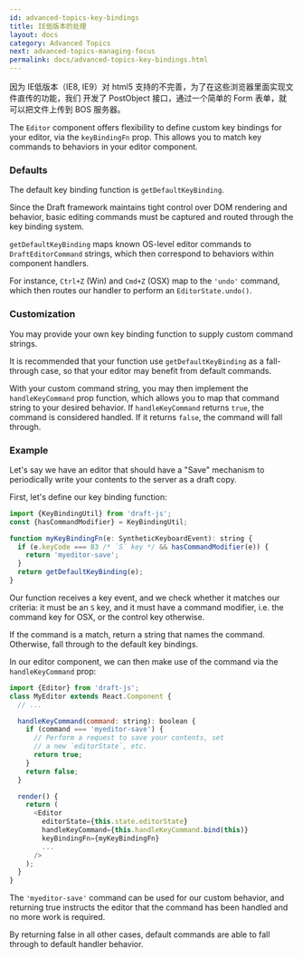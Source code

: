 ```yaml
---
id: advanced-topics-key-bindings
title: IE低版本的处理
layout: docs
category: Advanced Topics
next: advanced-topics-managing-focus
permalink: docs/advanced-topics-key-bindings.html
---
```


因为 IE低版本（IE8, IE9）对 html5 支持的不完善，为了在这些浏览器里面实现文件直传的功能，我们
开发了 PostObject 接口，通过一个简单的 Form 表单，就可以把文件上传到 BOS 服务器。

The `Editor` component offers flexibility to define custom key bindings
for your editor, via the `keyBindingFn` prop. This allows you to match key
commands to behaviors in your editor component.

### Defaults

The default key binding function is `getDefaultKeyBinding`.

Since the Draft framework maintains tight control over DOM rendering and
behavior, basic editing commands must be captured and routed through the key
binding system.

`getDefaultKeyBinding` maps known OS-level editor commands to `DraftEditorCommand`
strings, which then correspond to behaviors within component handlers.

For instance, `Ctrl+Z` (Win) and `Cmd+Z` (OSX) map to the `'undo'` command,
which then routes our handler to perform an `EditorState.undo()`.

### Customization

You may provide your own key binding function to supply custom command strings.

It is recommended that your function use `getDefaultKeyBinding` as a
fall-through case, so that your editor may benefit from default commands.

With your custom command string, you may then implement the `handleKeyCommand`
prop function, which allows you to map that command string to your desired
behavior. If `handleKeyCommand` returns `true`, the command is considered
handled. If it returns `false`, the command will fall through.

### Example

Let's say we have an editor that should have a "Save" mechanism to periodically
write your contents to the server as a draft copy.

First, let's define our key binding function:

```js
import {KeyBindingUtil} from 'draft-js';
const {hasCommandModifier} = KeyBindingUtil;

function myKeyBindingFn(e: SyntheticKeyboardEvent): string {
  if (e.keyCode === 83 /* `S` key */ && hasCommandModifier(e)) {
    return 'myeditor-save';
  }
  return getDefaultKeyBinding(e);
}
```

Our function receives a key event, and we check whether it matches our criteria:
it must be an `S` key, and it must have a command modifier, i.e. the command
key for OSX, or the control key otherwise.

If the command is a match, return a string that names the command. Otherwise,
fall through to the default key bindings.

In our editor component, we can then make use of the command via the
`handleKeyCommand` prop:

```js
import {Editor} from 'draft-js';
class MyEditor extends React.Component {
  // ...

  handleKeyCommand(command: string): boolean {
    if (command === 'myeditor-save') {
      // Perform a request to save your contents, set
      // a new `editorState`, etc.
      return true;
    }
    return false;
  }

  render() {
    return (
      <Editor
        editorState={this.state.editorState}
        handleKeyCommand={this.handleKeyCommand.bind(this)}
        keyBindingFn={myKeyBindingFn}
        ...
      />
    );
  }
}
```

The `'myeditor-save'` command can be used for our custom behavior, and returning
true instructs the editor that the command has been handled and no more work
is required.

By returning false in all other cases, default commands are able to fall
through to default handler behavior.
